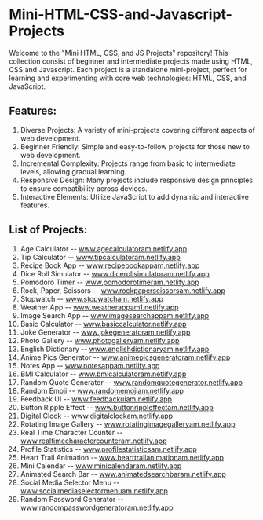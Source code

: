 # Mini-HTML-CSS-and-Javascript-Projects
Welcome to the "Mini HTML, CSS, and JS Projects" repository!
This collection consist of beginner and intermediate projects made using HTML, CSS and Javascript. Each project is a standalone mini-project, perfect for learning and experimenting with core web technologies: HTML, CSS, and JavaScript.

## Features:
1. Diverse Projects: A variety of mini-projects covering different aspects of web development.
2. Beginner Friendly: Simple and easy-to-follow projects for those new to web development.
3. Incremental Complexity: Projects range from basic to intermediate levels, allowing gradual learning.
4. Responsive Design: Many projects include responsive design principles to ensure compatibility across devices.
5. Interactive Elements: Utilize JavaScript to add dynamic and interactive features.

## List of Projects:
1. Age Calculator -- www.agecalculatoram.netlify.app
2. Tip Calculator -- www.tipcalculatoram.netlify.app
3. Recipe Book App -- www.recipebookappam.netlify.app
4. Dice Roll Simulator -- www.dicerollsimulatoram.netlify.app
5. Pomodoro Timer -- www.pomodorotimeram.netlify.app
6. Rock, Paper, Scissors -- www.rockpaperscissorsam.netlify.app
7. Stopwatch -- www.stopwatcham.netlify.app
8. Weather App -- www.weatherappam1.netlify.app
9. Image Search App -- www.imagesearchappam.netlify.app
10. Basic Calculator -- www.basiccalculator.netlify.app
11. Joke Generator -- www.jokegeneratoram.netlify.app
12. Photo Gallery -- www.photogalleryam.netlify.app
13. English Dictionary -- www.englishdictionaryam.netlify.app
14. Anime Pics Generator -- www.animepicsgeneratoram.netlify.app
15. Notes App -- www.notesappam.netlify.app
16. BMI Calculator -- www.bmicalculatoram.netlify.app
17. Random Quote Generator -- www.randomquotegenerator.netlify.app
18. Random Emoji -- www.randomemojiam.netlify.app
19. Feedback UI -- www.feedbackuiam.netlify.app
20. Button Ripple Effect -- www.buttonrippleffectam.netlify.app
21. Digital Clock -- www.digitalclockam.netlify.app
22. Rotating Image Gallery -- www.rotatingimagegalleryam.netlify.app
23. Real Time Character Counter -- www.realtimecharactercounteram.netlify.app
24. Profile Statistics -- www.profilestatisticsam.netlify.app
25. Heart Trail Animation -- www.hearttrailanimationam.netlify.app
26. Mini Calendar -- www.minicalendaram.netlify.app
27. Animated Search Bar -- www.animatedsearchbaram.netlify.app
28. Social Media Selector Menu -- www.socialmediaselectormenuam.netlify.app
29. Random Password Generator -- www.randompasswordgeneratoram.netlify.app
